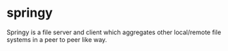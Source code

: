 # springy
Springy is a file server and client which aggregates other local/remote file systems in a peer to peer like way.

